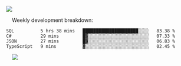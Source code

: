 

![](https://github-readme-stats.spencer741.vercel.app/api?username=spencer741&count_private=true&show_icons=true&theme=light)

<!--something's broken with ghreadmestats ![](https://github-readme-stats.spencer741.vercel.app/api/wakatime?username=@spencer741) -->

&nbsp;&nbsp;&nbsp;&nbsp;Weekly development breakdown:
<!--START_SECTION:waka-->
```text
SQL          5 hrs 38 mins   █████████████████████░░░░   83.38 % 
C#           29 mins         █▓░░░░░░░░░░░░░░░░░░░░░░░   07.33 % 
JSON         27 mins         █▓░░░░░░░░░░░░░░░░░░░░░░░   06.83 % 
TypeScript   9 mins          ▓░░░░░░░░░░░░░░░░░░░░░░░░   02.45 % 
```
<!--END_SECTION:waka-->
&nbsp;&nbsp;&nbsp;&nbsp;![](https://komarev.com/ghpvc/?username=spencer741)










